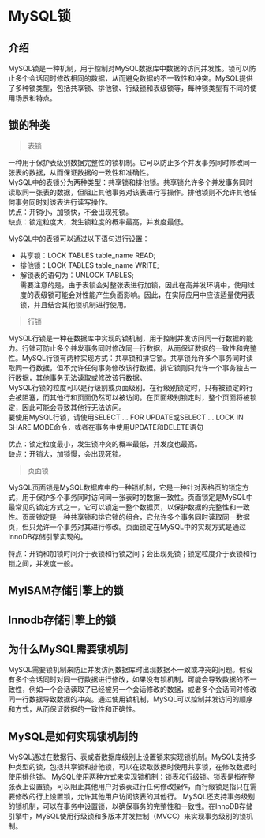 # MySQL锁

## 介绍

MySQL锁是一种机制，用于控制对MySQL数据库中数据的访问并发性。锁可以防止多个会话同时修改相同的数据，从而避免数据的不一致性和冲突。MySQL提供了多种锁类型，包括共享锁、排他锁、行级锁和表级锁等，每种锁类型有不同的使用场景和特点。

## 锁的种类

> 表锁

一种用于保护表级别数据完整性的锁机制。它可以防止多个并发事务同时修改同一张表的数据，从而保证数据的一致性和准确性。    
MySQL中的表锁分为两种类型：共享锁和排他锁。共享锁允许多个并发事务同时读取同一张表的数据，但阻止其他事务对该表进行写操作。排他锁则不允许其他任何事务同时对该表进行读写操作。    
优点：开销小，加锁快，不会出现死锁。  
缺点：锁定粒度大，发生锁粒度的概率最高，并发度最低。  

MySQL中的表锁可以通过以下语句进行设置：  
* 共享锁：LOCK TABLES table_name READ;
* 排他锁：LOCK TABLES table_name WRITE;  
* 解锁表的语句为：UNLOCK TABLES;  
需要注意的是，由于表锁会对整张表进行加锁，因此在高并发环境中，使用过度的表级锁可能会对性能产生负面影响。因此，在实际应用中应该适量使用表锁，并且结合其他锁机制进行使用。

> 行锁

MySQL行锁是一种在数据库中实现的锁机制，用于控制并发访问同一行数据的能力。行锁可防止多个并发事务同时修改同一行数据，从而保证数据的一致性和完整性。MySQL行锁有两种实现方式：共享锁和排它锁。共享锁允许多个事务同时读取同一行数据，但不允许任何事务修改该行数据。排它锁则只允许一个事务独占一行数据，其他事务无法读取或修改该行数据。  
MySQL行锁的粒度可以是行级别或页面级别。在行级别锁定时，只有被锁定的行会被阻塞，而其他行和页面仍然可以被访问。在页面级别锁定时，整个页面将被锁定，因此可能会导致其他行无法访问。  
要使用MySQL行锁，请使用SELECT … FOR UPDATE或SELECT … LOCK IN SHARE MODE命令，或者在事务中使用UPDATE和DELETE语句

优点：锁定粒度最小，发生锁冲突的概率最低，并发度也最高。  
缺点：开销大，加锁慢，会出现死锁。

> 页面锁

MySQL页面锁是MySQL数据库中的一种锁机制，它是一种针对表格页的锁定方式，用于保护多个事务同时访问同一张表时的数据一致性。页面锁定是MySQL中最常见的锁定方式之一，它可以锁定一整个数据页，以保护数据的完整性和一致性。页面锁定是一种共享锁和排它锁的组合，它允许多个事务同时读取同一数据页，但只允许一个事务对其进行修改。页面锁定在MySQL中的实现方式是通过InnoDB存储引擎实现的。

特点：开销和加锁时间介于表锁和行锁之间；会出现死锁；锁定粒度介于表锁和行锁之间，并发度一般。

## MylSAM存储引擎上的锁

## Innodb存储引擎上的锁

## 为什么MySQL需要锁机制

MySQL需要锁机制来防止并发访问数据库时出现数据不一致或冲突的问题。假设有多个会话同时对同一行数据进行修改，如果没有锁机制，可能会导致数据的不一致性，例如一个会话读取了已经被另一个会话修改的数据，或者多个会话同时修改同一行数据导致数据的冲突。通过使用锁机制，MySQL可以控制并发访问的顺序和方式，从而保证数据的一致性和正确性。

## MySQL是如何实现锁机制的

MySQL通过在数据行、表或者数据库级别上设置锁来实现锁机制。MySQL支持多种类型的锁，包括共享锁和排他锁，可以在读取数据时使用共享锁，在修改数据时使用排他锁。
MySQL使用两种方式来实现锁机制：锁表和行级锁。锁表是指在整张表上设置锁，可以阻止其他用户对该表进行任何修改操作，而行级锁是指只在需要修改的行上设置锁，允许其他用户访问该表的其他行。
MySQL还支持事务级别的锁机制，可以在事务中设置锁，以确保事务的完整性和一致性。在InnoDB存储引擎中，MySQL使用行级锁和多版本并发控制（MVCC）来实现事务级别的锁机制。 